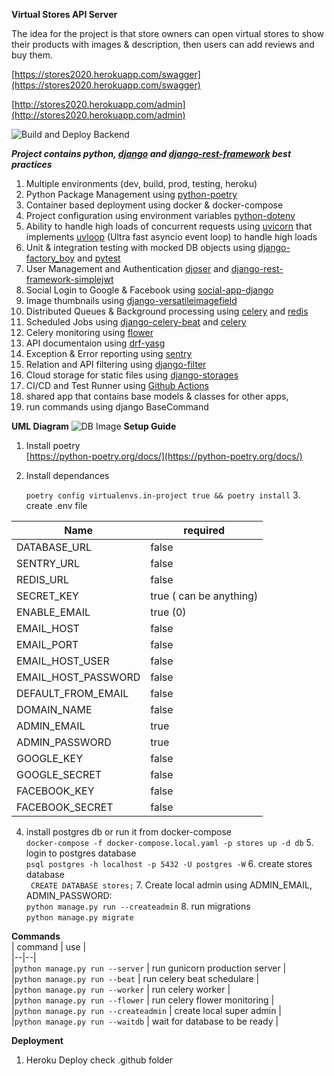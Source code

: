 
**Virtual Stores API Server** 

The idea for the project is that store owners can open virtual stores to show their products with images & description, then users can add reviews and buy them.    
    
[https://stores2020.herokuapp.com/swagger](https://stores2020.herokuapp.com/swagger)    
    
[http://stores2020.herokuapp.com/admin](http://stores2020.herokuapp.com/admin)    
     
    
![Build and Deploy Backend](https://github.com/Stores2020/backend/workflows/Build%20and%20Deploy%20Backend/badge.svg?branch=master)      
            
***Project contains python, [django](https://www.djangoproject.com/) and [django-rest-framework](https://www.django-rest-framework.org/)  best practices***    
1. Multiple environments (dev, build, prod, testing, heroku)     
 2. Python Package Management using [python-poetry](https://python-poetry.org/)    
 3. Container based deployment using docker & docker-compose    
 4. Project configuration using environment variables  [python-dotenv](https://pypi.org/project/python-dotenv/)    
 5. Ability to handle high loads of concurrent requests using [uvicorn](https://github.com/encode/uvicorn) that implements  [uvloop](https://github.com/MagicStack/uvloop) (Ultra fast asyncio event loop) to handle high loads     
 6. Unit & integration testing with mocked DB objects using [django-factory_boy](https://github.com/FactoryBoy/django-factory_boy) and [pytest](https://github.com/pytest-dev/pytest)    
 7. User Management and Authentication  [djoser](https://github.com/sunscrapers/djoser) and [django-rest-framework-simplejwt](https://github.com/SimpleJWT/django-rest-framework-simplejwt)    
 8. Social Login to Google & Facebook using   [social-app-django](https://github.com/python-social-auth/social-app-django)
 9. Image thumbnails using [django-versatileimagefield](https://github.com/respondcreate/django-versatileimagefield)
10. Distributed Queues & Background processing using [celery](https://github.com/celery/celery) and [redis](https://pypi.org/project/redis/)    
11. Scheduled Jobs using [django-celery-beat](django-celery-beat) and [celery](https://github.com/celery/celery)    
12. Celery monitoring using [flower](https://github.com/mher/flower)    
13. API documentaion using [drf-yasg](https://github.com/axnsan12/drf-yasg)    
14. Exception &  Error reporting using [sentry](https://docs.sentry.io/platforms/python/guides/django/)    
15. Relation and API filtering using [django-filter](https://github.com/carltongibson/django-filter)    
16. Cloud storage for static files using [django-storages](https://django-storages.readthedocs.io/en/latest/index.html)    
17. CI/CD and Test Runner using [Github Actions](https://docs.github.com/en/free-pro-team@latest/actions)     
18. shared app that contains base models & classes for other apps,    
19. run commands using django BaseCommand  
  
  **UML Diagram**
  ![DB Image](https://raw.githubusercontent.com/ramzitannous/virtual-stores/master/db_uml.png?token=AFHYIN4Y4TY4ZIAKMU5MFEK7XAH6Q)
 **Setup Guide** 
 1. Install poetry              
[https://python-poetry.org/docs/](https://python-poetry.org/docs/)              
              
 2. Install dependances              
              
    `poetry config virtualenvs.in-project true && poetry install` 3. create .env file              
                          
              
| Name | required |              
|--|--|              
| DATABASE_URL | false |              
| SENTRY_URL | false |              
|REDIS_URL| false|              
|SECRET_KEY| true ( can be anything)|              
|ENABLE_EMAIL|  true (0)|              
|EMAIL_HOST| false|              
|EMAIL_PORT| false|              
|EMAIL_HOST_USER| false|              
|EMAIL_HOST_PASSWORD| false|              
|DEFAULT_FROM_EMAIL| false              
|DOMAIN_NAME| false|              
|ADMIN_EMAIL| true|              
|ADMIN_PASSWORD|true|           
|GOOGLE_KEY|false|      
|GOOGLE_SECRET|false|      
|FACEBOOK_KEY|false|      
|FACEBOOK_SECRET| false|       
 4. install postgres db or run it from docker-compose          
  `docker-compose -f docker-compose.local.yaml -p stores up -d db` 5. login to  postgres database            
  `psql postgres -h localhost -p 5432 -U postgres -W` 6. create stores database            
   ` CREATE DATABASE stores;` 7. Create local admin using ADMIN_EMAIL, ADMIN_PASSWORD:              
 `python manage.py run --createadmin` 8. run migrations              
`python manage.py migrate`              
              
 **Commands**         
 | command | use  |              
|--|--|              
|`python manage.py run --server` | run gunicorn production server |              
|`python manage.py run --beat` | run celery beat schedulare |              
|`python manage.py run --worker` | run celery worker |              
|`python manage.py run --flower` | run celery flower monitoring |              
|`python manage.py run --createadmin` | create local super admin |              
|`python manage.py run --waitdb` | wait for database to be ready |              
              
              
**Deployment**
 1. Heroku Deploy check .github folder
